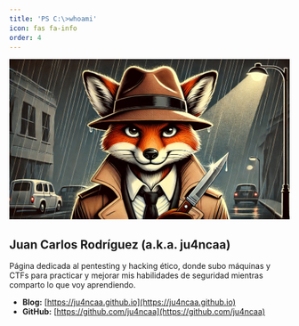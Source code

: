 ```yaml
---
title: 'PS C:\>whoami'
icon: fas fa-info
order: 4
---
```



<div align="center"><img alt="image" src="/assets/2.png"></div>


## Juan Carlos Rodríguez (a.k.a. ju4ncaa)

Página dedicada al pentesting y hacking ético, donde subo máquinas y CTFs para practicar y mejorar mis habilidades de seguridad mientras comparto lo que voy aprendiendo.

* **Blog:** [https://ju4ncaa.github.io](https://ju4ncaa.github.io)
* **GitHub:** [https://github.com/ju4ncaa](https://github.com/ju4ncaa)

